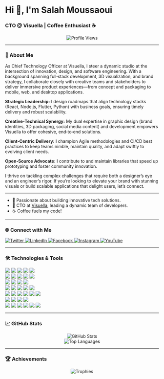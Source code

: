 # Hi 👋, I'm Salah Moussaoui

### CTO @ Visuella | Coffee Enthusiast ☕

<p align="center">
  <img src="https://komarev.com/ghpvc/?username=salah-moussaoui&label=Profile%20views&color=0e75b6&style=flat" alt="Profile Views" />
</p>

---

### 🚀 About Me

As Chief Technology Officer at Visuella, I steer a dynamic studio at the intersection of innovation, design, and software engineering. With a background spanning full‑stack development, 3D visualization, and brand strategy, I collaborate closely with creative teams and stakeholders to deliver immersive product experiences—from concept and packaging to mobile, web, and desktop applications.

**Strategic Leadership:** I design roadmaps that align technology stacks (React, Node.js, Flutter, Python) with business goals, ensuring timely delivery and robust scalability.

**Creative‑Technical Synergy:** My dual expertise in graphic design (brand identities, 3D packaging, social media content) and development empowers Visuella to offer cohesive, end‑to‑end solutions.

**Client‑Centric Delivery:** I champion Agile methodologies and CI/CD best practices to keep teams nimble, maintain quality, and adapt swiftly to evolving client needs.

**Open‑Source Advocate:** I contribute to and maintain libraries that speed up prototyping and foster community innovation.

I thrive on tackling complex challenges that require both a designer’s eye and an engineer’s rigor. If you’re looking to elevate your brand with stunning visuals or build scalable applications that delight users, let’s connect.

---

- 🧠 Passionate about building innovative tech solutions.
- 💼 CTO at [Visuella](https://visuella-dz.com), leading a dynamic team of developers.
- ☕ Coffee fuels my code!

---

### 🌐 Connect with Me

<p align="left">
  <a href="https://twitter.com/visuella_dz" target="_blank">
    <img src="https://img.shields.io/badge/Twitter-1DA1F2?style=flat&logo=twitter&logoColor=white" alt="Twitter" />
  </a>
  <a href="https://linkedin.com/company/visuella-dz/" target="_blank">
    <img src="https://img.shields.io/badge/LinkedIn-0A66C2?style=flat&logo=linkedin&logoColor=white" alt="LinkedIn" />
  </a>
  <a href="https://fb.com/dzvisuella" target="_blank">
    <img src="https://img.shields.io/badge/Facebook-1877F2?style=flat&logo=facebook&logoColor=white" alt="Facebook" />
  </a>
  <a href="https://instagram.com/visuella_dz" target="_blank">
    <img src="https://img.shields.io/badge/Instagram-E4405F?style=flat&logo=instagram&logoColor=white" alt="Instagram" />
  </a>
  <a href="https://www.youtube.com/@visuella_dz" target="_blank">
    <img src="https://img.shields.io/badge/YouTube-FF0000?style=flat&logo=youtube&logoColor=white" alt="YouTube" />
  </a>
</p>

---

### 🛠️ Technologies & Tools

<p>
  <img src="https://img.shields.io/badge/React-20232A?style=flat&logo=react&logoColor=61DAFB" />
  <img src="https://img.shields.io/badge/Vue.js-35495E?style=flat&logo=vue.js&logoColor=4FC08D" />
  <img src="https://img.shields.io/badge/Next.js-000000?style=flat&logo=next.js&logoColor=white" />
  <img src="https://img.shields.io/badge/Tailwind_CSS-38B2AC?style=flat&logo=tailwind-css&logoColor=white" />
  <img src="https://img.shields.io/badge/Bootstrap-563D7C?style=flat&logo=bootstrap&logoColor=white" />
  <br/>
  <img src="https://img.shields.io/badge/Node.js-339933?style=flat&logo=nodedotjs&logoColor=white" />
  <img src="https://img.shields.io/badge/Express.js-000000?style=flat&logo=express&logoColor=white" />
  <img src="https://img.shields.io/badge/Laravel-FF2D20?style=flat&logo=laravel&logoColor=white" />
  <img src="https://img.shields.io/badge/PHP-777BB4?style=flat&logo=php&logoColor=white" />
  <img src="https://img.shields.io/badge/Python-3776AB?style=flat&logo=python&logoColor=white" />
  <br/>
  <img src="https://img.shields.io/badge/Flutter-02569B?style=flat&logo=flutter&logoColor=white" />
  <img src="https://img.shields.io/badge/React_Native-20232A?style=flat&logo=react&logoColor=61DAFB" />
  <img src="https://img.shields.io/badge/Kotlin-0095D5?style=flat&logo=kotlin&logoColor=white" />
  <img src="https://img.shields.io/badge/Android-3DDC84?style=flat&logo=android&logoColor=white" />
  <br/>
  <img src="https://img.shields.io/badge/MySQL-4479A1?style=flat&logo=mysql&logoColor=white" />
  <img src="https://img.shields.io/badge/PostgreSQL-336791?style=flat&logo=postgresql&logoColor=white" />
  <img src="https://img.shields.io/badge/MongoDB-47A248?style=flat&logo=mongodb&logoColor=white" />
  <img src="https://img.shields.io/badge/Redis-DC382D?style=flat&logo=redis&logoColor=white" />
  <img src="https://img.shields.io/badge/SQLite-003B57?style=flat&logo=sqlite&logoColor=white" />
  <br/>
  <img src="https://img.shields.io/badge/Docker-2496ED?style=flat&logo=docker&logoColor=white" />
  <img src="https://img.shields.io/badge/AWS-232F3E?style=flat&logo=amazon-aws&logoColor=white" />
  <img src="https://img.shields.io/badge/Azure-0078D4?style=flat&logo=microsoft-azure&logoColor=white" />
  <img src="https://img.shields.io/badge/Google_Cloud-4285F4?style=flat&logo=google-cloud&logoColor=white" />
  <img src="https://img.shields.io/badge/Heroku-430098?style=flat&logo=heroku&logoColor=white" />
  <img src="https://img.shields.io/badge/Nginx-009639?style=flat&logo=nginx&logoColor=white" />
  <br/>
  <img src="https://img.shields.io/badge/Figma-F24E1E?style=flat&logo=figma&logoColor=white" />
  <img src="https://img.shields.io/badge/Adobe_Illustrator-FF9A00?style=flat&logo=adobe-illustrator&logoColor=white" />
  <img src="https://img.shields.io/badge/Adobe_Photoshop-31A8FF?style=flat&logo=adobe-photoshop&logoColor=white" />
  <img src="https://img.shields.io/badge/Adobe_XD-FF61F6?style=flat&logo=adobe-xd&logoColor=white" />
  <br/>
  <img src="https://img.shields.io/badge/Git-F05032?style=flat&logo=git&logoColor=white" />
  <img src="https://img.shields.io/badge/GitHub-181717?style=flat&logo=github&logoColor=white" />
  <img src="https://img.shields.io/badge/GraphQL-E10098?style=flat&logo=graphql&logoColor=white" />
  <img src="https://img.shields.io/badge/Postman-FF6C37?style=flat&logo=postman&logoColor=white" />
  <img src="https://img.shields.io/badge/Webpack-8DD6F9?style=flat&logo=webpack&logoColor=white" />
  <img src="https://img.shields.io/badge/Bash-4EAA25?style=flat&logo=gnu-bash&logoColor=white" />
</p>

---

### 📈 GitHub Stats

<p align="center">
  <img src="https://github-readme-stats.vercel.app/api?username=salah-moussaoui&show_icons=true&theme=default" alt="GitHub Stats" />
  <br/>
  <img src="https://github-readme-stats.vercel.app/api/top-langs/?username=salah-moussaoui&layout=compact" alt="Top Languages" />
</p>

---

### 🏆 Achievements

<p align="center">
  <img src="https://github-profile-trophy.vercel.app/?username=salah-moussaoui&theme=flat" alt="Trophies" />
</p>
